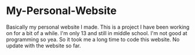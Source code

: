 # My-Personal-Website
Basically my personal website I made.
This is a project I have been working on for a bit of a while.
I'm only 13 and still in middle school.
I'm not good at programming so yea.
So it took me a long time to code this website.
No update with the website so far.
